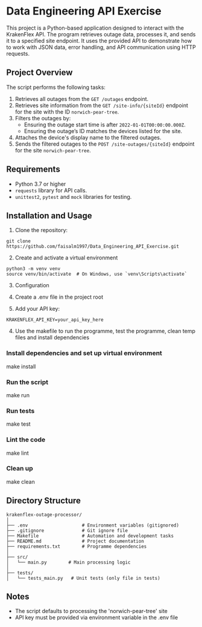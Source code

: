 # Data Engineering API Exercise

This project is a Python-based application designed to interact with the KrakenFlex API. The program retrieves outage data, processes it, and sends it to a specified site endpoint. It uses the provided API to demonstrate how to work with JSON data, error handling, and API communication using HTTP requests.

## Project Overview

The script performs the following tasks:

1. Retrieves all outages from the `GET /outages` endpoint.
2. Retrieves site information from the `GET /site-info/{siteId}` endpoint for the site with the ID `norwich-pear-tree`.
3. Filters the outages by:
   - Ensuring the outage start time is after `2022-01-01T00:00:00.000Z`.
   - Ensuring the outage’s ID matches the devices listed for the site.
4. Attaches the device's display name to the filtered outages.
5. Sends the filtered outages to the `POST /site-outages/{siteId}` endpoint for the site `norwich-pear-tree`.

## Requirements

- Python 3.7 or higher
- `requests` library for API calls.
- `unittest2`, `pytest` and `mock` libraries for testing.

## Installation and Usage

1. Clone the repository:

```
git clone https://github.com/faisalm1997/Data_Engineering_API_Exercise.git
```

2. Create and activate a virtual environment

```
python3 -m venv venv
source venv/bin/activate  # On Windows, use `venv\Scripts\activate`
```

3. Configuration 

1. Create a .env file in the project root
2. Add your API key:
```
KRAKENFLEX_API_KEY=your_api_key_here
```

4. Use the makefile to run the programme, test the programme, clean temp files and install dependencies

### Install dependencies and set up virtual environment
make install

### Run the script
make run

### Run tests
make test

### Lint the code
make lint

### Clean up
make clean

## Directory Structure 
```
krakenflex-outage-processor/
│
├── .env                    # Environment variables (gitignored)
├── .gitignore              # Git ignore file
├── Makefile                # Automation and development tasks
├── README.md               # Project documentation
├── requirements.txt        # Programme dependencies
│
├── src/
│   └── main.py        # Main processing logic
│
├── tests/
│   └── tests_main.py   # Unit tests (only file in tests)
```

## Notes

- The script defaults to processing the 'norwich-pear-tree' site
- API key must be provided via environment variable in the .env file